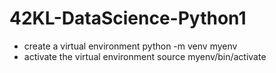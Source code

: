 # 42KL-DataScience-Python1

- create a virtual environment 
	python -m venv myenv 
- activate the virtual environment
	source myenv/bin/activate